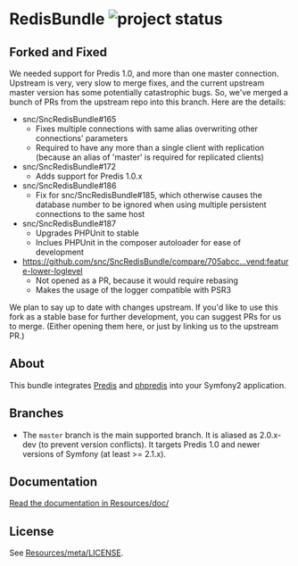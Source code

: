 # RedisBundle ![project status](http://stillmaintained.com/snc/SncRedisBundle.png) #

## Forked and Fixed ##

We needed support for Predis 1.0, and more than one master connection. Upstream is very, very slow to merge fixes, and the current upstream master version has some potentially catastrophic bugs. So, we've merged a bunch of PRs from the upstream repo into this branch. Here are the details:

* snc/SncRedisBundle#165
  * Fixes multiple connections with same alias overwriting other connections' parameters
  * Required to have any more than a single client with replication (because an alias of 'master' is required for replicated clients)
* snc/SncRedisBundle#172
  * Adds support for Predis 1.0.x
* snc/SncRedisBundle#186
  * Fix for snc/SncRedisBundle#185, which otherwise causes the database number to be ignored when using multiple persistent connections to the same host
* snc/SncRedisBundle#187
  * Upgrades PHPUnit to stable
  * Inclues PHPUnit in the composer autoloader for ease of development
* https://github.com/snc/SncRedisBundle/compare/705abcc...vend:feature-lower-loglevel
  * Not opened as a PR, because it would require rebasing
  * Makes the usage of the logger compatible with PSR3

We plan to say up to date with changes upstream. If you'd like to use this fork as a stable base for further development, you can suggest PRs for us to merge. (Either opening them here, or just by linking us to the upstream PR.)

## About ##

This bundle integrates [Predis](https://github.com/nrk/predis) and [phpredis](https://github.com/nicolasff/phpredis) into your Symfony2 application.

## Branches ##

* The `master` branch is the main supported branch. It is aliased as 2.0.x-dev (to prevent version conflicts). It targets Predis 1.0 and newer versions of Symfony (at least >= 2.1.x).

## Documentation ##

[Read the documentation in Resources/doc/](https://github.com/snc/SncRedisBundle/blob/master/Resources/doc/index.md)

## License ##

See [Resources/meta/LICENSE](https://github.com/snc/SncRedisBundle/blob/master/Resources/meta/LICENSE).
